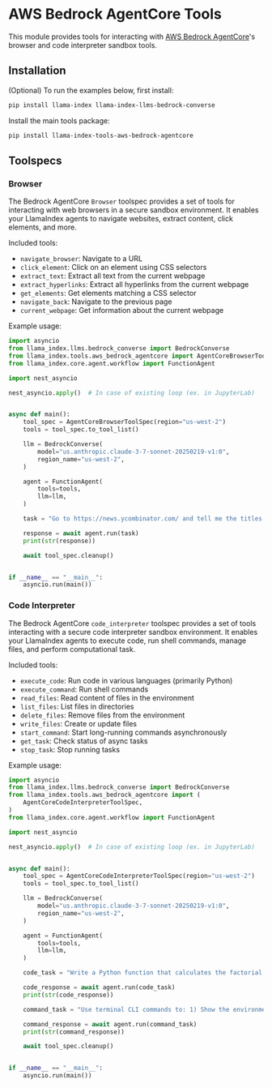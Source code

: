 # AWS Bedrock AgentCore Tools

This module provides tools for interacting with [AWS Bedrock AgentCore](https://aws.amazon.com/bedrock/agentcore/)'s browser and code interpreter sandbox tools.

## Installation

(Optional) To run the examples below, first install:

```bash
pip install llama-index llama-index-llms-bedrock-converse
```

Install the main tools package:

```bash
pip install llama-index-tools-aws-bedrock-agentcore
```

## Toolspecs

### Browser

The Bedrock AgentCore `Browser` toolspec provides a set of tools for interacting with web browsers in a secure sandbox environment. It enables your LlamaIndex agents to navigate websites, extract content, click elements, and more.

Included tools:

- `navigate_browser`: Navigate to a URL
- `click_element`: Click on an element using CSS selectors
- `extract_text`: Extract all text from the current webpage
- `extract_hyperlinks`: Extract all hyperlinks from the current webpage
- `get_elements`: Get elements matching a CSS selector
- `navigate_back`: Navigate to the previous page
- `current_webpage`: Get information about the current webpage

Example usage:

```python
import asyncio
from llama_index.llms.bedrock_converse import BedrockConverse
from llama_index.tools.aws_bedrock_agentcore import AgentCoreBrowserToolSpec
from llama_index.core.agent.workflow import FunctionAgent

import nest_asyncio

nest_asyncio.apply()  # In case of existing loop (ex. in JupyterLab)


async def main():
    tool_spec = AgentCoreBrowserToolSpec(region="us-west-2")
    tools = tool_spec.to_tool_list()

    llm = BedrockConverse(
        model="us.anthropic.claude-3-7-sonnet-20250219-v1:0",
        region_name="us-west-2",
    )

    agent = FunctionAgent(
        tools=tools,
        llm=llm,
    )

    task = "Go to https://news.ycombinator.com/ and tell me the titles of the top 5 posts."

    response = await agent.run(task)
    print(str(response))

    await tool_spec.cleanup()


if __name__ == "__main__":
    asyncio.run(main())
```

### Code Interpreter

The Bedrock AgentCore `code_interpreter` toolspec provides a set of tools interacting with a secure code interpreter sandbox environment. It enables your LlamaIndex agents to execute code, run shell commands, manage files, and perform computational task.

Included tools:

- `execute_code`: Run code in various languages (primarily Python)
- `execute_command`: Run shell commands
- `read_files`: Read content of files in the environment
- `list_files`: List files in directories
- `delete_files`: Remove files from the environment
- `write_files`: Create or update files
- `start_command`: Start long-running commands asynchronously
- `get_task`: Check status of async tasks
- `stop_task`: Stop running tasks

Example usage:

```python
import asyncio
from llama_index.llms.bedrock_converse import BedrockConverse
from llama_index.tools.aws_bedrock_agentcore import (
    AgentCoreCodeInterpreterToolSpec,
)
from llama_index.core.agent.workflow import FunctionAgent

import nest_asyncio

nest_asyncio.apply()  # In case of existing loop (ex. in JupyterLab)


async def main():
    tool_spec = AgentCoreCodeInterpreterToolSpec(region="us-west-2")
    tools = tool_spec.to_tool_list()

    llm = BedrockConverse(
        model="us.anthropic.claude-3-7-sonnet-20250219-v1:0",
        region_name="us-west-2",
    )

    agent = FunctionAgent(
        tools=tools,
        llm=llm,
    )

    code_task = "Write a Python function that calculates the factorial of a number and test it."

    code_response = await agent.run(code_task)
    print(str(code_response))

    command_task = "Use terminal CLI commands to: 1) Show the environment's Python version. 2) Show me the list of Python package currently installed in the environment."

    command_response = await agent.run(command_task)
    print(str(command_response))

    await tool_spec.cleanup()


if __name__ == "__main__":
    asyncio.run(main())
```
